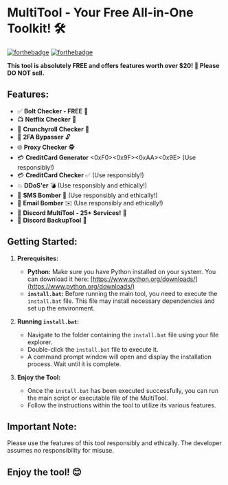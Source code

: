 # MultiTool - Your Free All-in-One Toolkit! 🛠️

[![forthebadge](https://forthebadge.com/images/badges/made-with-python.svg)](https://www.python.org/)
[![forthebadge](https://forthebadge.com/images/badges/free.svg)](https://forthebadge.com)

**This tool is absolutely FREE and offers features worth over $20! 🎁 Please DO NOT sell.**

## Features:

* ✅ **Bolt Checker - FREE** 🔩
* 📺 **Netflix Checker** 🍿
* 🧡 **Crunchyroll Checker** 🍜
* 🔑 **2FA Bypasser** 🔓
* 🌐 **Proxy Checker** 🕵️
* 💳 **CreditCard Generator** <0xF0><0x9F><0xAA><0x9E> (Use responsibly!)
* 💳 **CreditCard Checker** ✅ (Use responsibly!)
* 💥 **DDoS'er** 💣 (Use responsibly and ethically!)
* 💬 **SMS Bomber** 📱 (Use responsibly and ethically!)
* 📧 **Email Bomber** ✉️ (Use responsibly and ethically!)
* 👾 **Discord MultiTool - 25+ Services!** 🎉
* 💾 **Discord BackupTool** 💾

## Getting Started:

1.  **Prerequisites:**
    * **Python:** Make sure you have Python installed on your system. You can download it here: [https://www.python.org/downloads/](https://www.python.org/downloads/)
    * **`install.bat`:** Before running the main tool, you need to execute the `install.bat` file. This file may install necessary dependencies and set up the environment.

2.  **Running `install.bat`:**
    * Navigate to the folder containing the `install.bat` file using your file explorer.
    * Double-click the `install.bat` file to execute it.
    * A command prompt window will open and display the installation process. Wait until it is complete.

3.  **Enjoy the Tool:**
    * Once the `install.bat` has been executed successfully, you can run the main script or executable file of the MultiTool.
    * Follow the instructions within the tool to utilize its various features.

## Important Note:

Please use the features of this tool responsibly and ethically. The developer assumes no responsibility for misuse.

## Enjoy the tool! 😊
